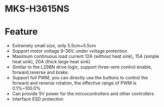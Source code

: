 # MKS-H3615NS
# Feature
* Extremely small size, only 5.5cm×5.5cm
* Support motor voltage 9-36V, under voltage protection
* Maximum continuous load current 12A (without heat sink), 15A (simple heat sink), 20A (thick large heat sink)
* Similar to the L298N drive logic, support three-wire control enable, forward,reverse and brake.
* Support full PWM, you can directly use the buttons to control the forward and reverse rotation, the effective range of PWM is 0.1%~100.0%
* Can provide 5V power for the mircocontrollers and other controllers
* Interface ESD protection
